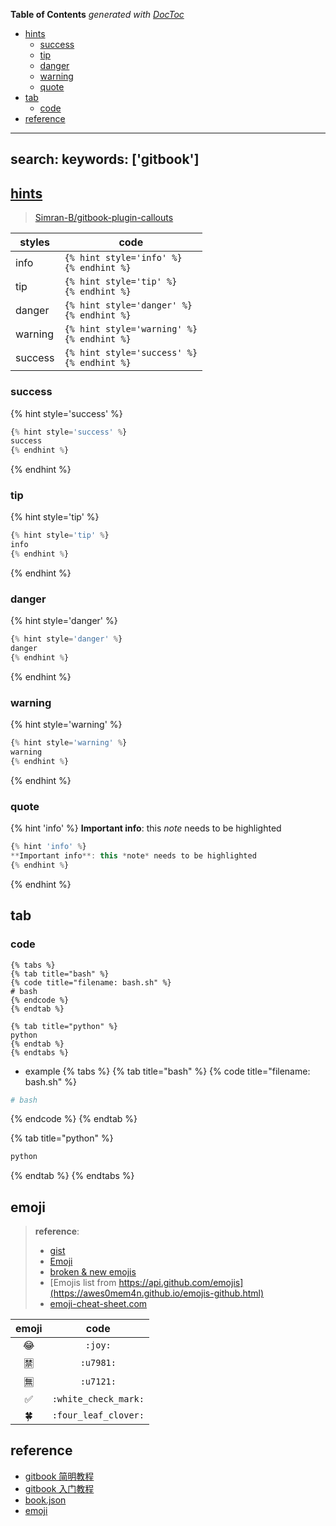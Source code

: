 <!-- START doctoc generated TOC please keep comment here to allow auto update -->
<!-- DON'T EDIT THIS SECTION, INSTEAD RE-RUN doctoc TO UPDATE -->
**Table of Contents**  *generated with [DocToc](https://github.com/thlorenz/doctoc)*

- [hints](#hints)
  - [success](#success)
  - [tip](#tip)
  - [danger](#danger)
  - [warning](#warning)
  - [quote](#quote)
- [tab](#tab)
  - [code](#code)
- [reference](#reference)

<!-- END doctoc generated TOC please keep comment here to allow auto update -->

---
search:
    keywords: ['gitbook']
---

## [hints](https://github.com/GitbookIO/plugin-hints)
> [Simran-B/gitbook-plugin-callouts](https://github.com/Simran-B/gitbook-plugin-callouts)

| styles  | code                                             |
| -       | -                                                |
| info    | `{% hint style='info' %}`<br> `{% endhint %}`    |
| tip     | `{% hint style='tip' %}`<br> `{% endhint %}`     |
| danger  | `{% hint style='danger' %}`<br> `{% endhint %}`  |
| warning | `{% hint style='warning' %}`<br> `{% endhint %}` |
| success | `{% hint style='success' %}`<br> `{% endhint %}` |


### success
{% hint style='success' %}
```javascript
{% hint style='success' %}
success
{% endhint %}
```
{% endhint %}


### tip
{% hint style='tip' %}
```javascript
{% hint style='tip' %}
info
{% endhint %}
```
{% endhint %}


### danger
{% hint style='danger' %}
```javascript
{% hint style='danger' %}
danger
{% endhint %}
```
{% endhint %}


### warning
{% hint style='warning' %}
```javascript
{% hint style='warning' %}
warning
{% endhint %}
```
{% endhint %}

### quote
{% hint 'info' %}
**Important info**: this *note* needs to be highlighted

```javascript
{% hint 'info' %}
**Important info**: this *note* needs to be highlighted
{% endhint %}
```
{% endhint %}

## tab

### code
```
{% tabs %}
{% tab title="bash" %}
{% code title="filename: bash.sh" %}
# bash
{% endcode %}
{% endtab %}

{% tab title="python" %}
python
{% endtab %}
{% endtabs %}
```
- example
{% tabs %}
{% tab title="bash" %}
{% code title="filename: bash.sh" %}
```bash
# bash
```
{% endcode %}
{% endtab %}

{% tab title="python" %}
```python
python
```
{% endtab %}
{% endtabs %}

## emoji
> **reference**:
> - [gist](https://gist.github.com/rxaviers/7360908)
> - [Emoji](https://github.com/StylishThemes/GitHub-Dark/wiki/Emoji)
> - [broken & new emojis](https://github.com/WebpageFX/emoji-cheat-sheet.com/issues/429)
> - [Emojis list from https://api.github.com/emojis](https://awes0mem4n.github.io/emojis-github.html)
> - [emoji-cheat-sheet.com](https://github.com/WebpageFX/emoji-cheat-sheet.com)

| **emoji**          | **code**             |
| :-:                | :-:                  |
| :joy:              | `:joy:`              |
| :u7981:            | `:u7981:`            |
| :u7121:            | `:u7121:`            |
| :white_check_mark: | `:white_check_mark:` |
| :four_leaf_clover: | `:four_leaf_clover:` |

## reference
- [gitbook 简明教程](http://www.chengweiyang.cn/gitbook/)
- [gitbook 入门教程](https://yuzeshan.gitbooks.io/gitbook-studying/content/)
- [book.json](http://www.chengweiyang.cn/gitbook/customize/book.json.html)
- [emoji](https://gist.github.com/rxaviers/7360908)
